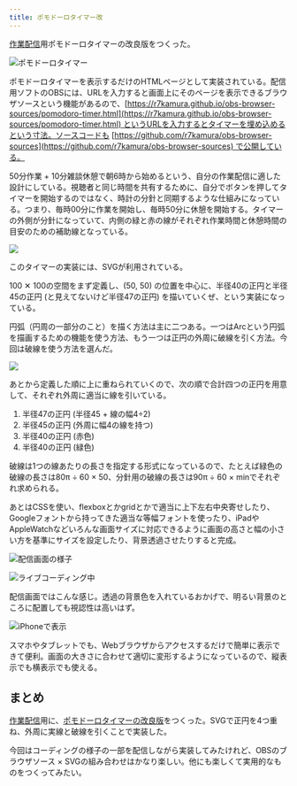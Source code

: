 ```yaml
---
title: ポモドーロタイマー改
---
```

[作業配信](https://www.youtube.com/c/r7kamura)用ポモドーロタイマーの改良版をつくった。

![](https://lh5.googleusercontent.com/8PsW5t7_0DfjwnVcNJvnvmi_wCFEHddo9mMnYF5irK5F2DTyu7-qEdzj4znCT8N08q-DsAIRiGCWaVhCGQzxj6iBDu60k_gyZcI95lWfZgmtouKkK4CqyqLiNWrYKVChQneIoWbYK5UaGdEUp9nLcE20_RWTTVvrLiTr4CdS6C8JvmwsqlLdedYhWuuYkA "ポモドーロタイマー")

ポモドーロタイマーを表示するだけのHTMLページとして実装されている。配信用ソフトのOBSには、URLを入力すると画面上にそのページを表示できるブラウザソースという機能があるので、[https://r7kamura.github.io/obs-browser-sources/pomodoro-timer.html](https://r7kamura.github.io/obs-browser-sources/pomodoro-timer.html) というURLを入力するとタイマーを埋め込めるという寸法。ソースコードも [https://github.com/r7kamura/obs-browser-sources](https://github.com/r7kamura/obs-browser-sources) で公開している。

50分作業 + 10分雑談休憩で朝6時から始めるという、自分の作業配信に適した設計にしている。視聴者と同じ時間を共有するために、自分でボタンを押してタイマーを開始するのではなく、時計の分針と同期するような仕組みになっている。つまり、毎時00分に作業を開始し、毎時50分に休憩を開始する。タイマーの外側が分針になっていて、内側の緑と赤の線がそれぞれ作業時間と休憩時間の目安のための補助線となっている。

![](https://lh4.googleusercontent.com/IBA7mLcqxu5VcpTfKEbVnl13wv_Ea2nbGcn1LAMz1cHMsOxM083PrsnUqMwcjZSQnB2vWu-xmbZJD3MdKxx2YCdoR9wz1HxowEWOUgO6WKx57D_hzVBzrvkegTCsnt_iCT_94Ysw6yFKOSXVtqNmkQkkTjAkg3bf_OCCf6vGby7nQOfL2yZnGRqd-5SlhA)

このタイマーの実装には、SVGが利用されている。

100 ✕ 100の空間をまず定義し、(50, 50) の位置を中心に、半径40の正円と半径45の正円 (と見えてないけど半径47の正円) を描いていくぜ、という実装になっている。

円弧（円周の一部分のこと）を描く方法は主に二つある。一つはArcという円弧を描画するための機能を使う方法、もう一つは正円の外周に破線を引く方法。今回は破線を使う方法を選んだ。

![](https://lh5.googleusercontent.com/g-dTSXdBGCLYThjtkFMkFovXd8ioZVKKll0DdxHTdjsz0vx5ZLwobRY9rIYF0KrzbuQ9_cdfL_7nQ6cABdh3sx_vEBA5qNoyLneHsTrG2SjC4DKe33ZrZE0OYv896wC_uKBfQgsqRseck9Q2x2XTD_2TcW7i-M0oE4AJMxg2FsTNdxmIBZG64W5LZR2VvA)

あとから定義した順に上に重ねられていくので、次の順で合計四つの正円を用意して、それぞれ外周に適当に線を引いている。

1.  半径47の正円 (半径45 + 線の幅4÷2)
2.  半径45の正円 (外周に幅4の線を持つ)
3.  半径40の正円 (赤色)
4.  半径40の正円 (緑色)

破線は1つの線あたりの長さを指定する形式になっているので、たとえば緑色の破線の長さは80π ÷ 60 × 50、分針用の破線の長さは90π ÷ 60 × minでそれぞれ求められる。

あとはCSSを使い、flexboxとかgridとかで適当に上下左右中央寄せしたり、Googleフォントから持ってきた適当な等幅フォントを使ったり、iPadやAppleWatchなどいろんな画面サイズに対応できるように画面の高さと幅の小さい方を基準にサイズを設定したり、背景透過させたりすると完成。

![](https://lh5.googleusercontent.com/boloa7oqUhGrizZsa78JsNZnE6LghMfZtJDTz8LxZ9gnlwVxyeyUDQiQd1ksMZ5qbPSbrHgLfAx5L6DEpfBdFpvnoJBFtbzlz658J-49PtjRKyndJTsqULwMONL6OfplG85r_4LTCOYL-NA9EJNq1OWTto1ozu_DJxQnGOVvbUTgUy41Z6BeB-hVOK9_8A "配信画面の様子")

![](https://lh6.googleusercontent.com/g9gqPL3KxKralbeWpue5ix4F5eCDpVzfvm6kPbhmo-riFUhW994Lya0iRzzvLbTC90c6XWeHkN4Ld__UAK9PAYRYhV6Og58P0ohvLY3VmHNfFImUOtIEZOKf9Jn0Sh28HZ7_NMy30f1G5ahrIQuKRCNv01W5icqv_0Hli3fvOp7LxOE1JrZJCw3c0gFgSw "ライブコーディング中")

配信画面ではこんな感じ。透過の背景色を入れているおかげで、明るい背景のところに配置しても視認性は高いはず。

![](https://lh6.googleusercontent.com/4yt9ND23gT_HV4kkKL0WkxzyvC87kVSt3-8PEnsji54W0278UIcdqOc5NkQZDkhmuCdtu1sHKKzkaBz3Na3VAJFATnw2x8OhYwBsK4X3FH9Gz70wNLpeXh1SBqedApe1sHVcsGfokto5pPwuTffh29P1XTIeJpKHnVthsP7KDVbtitUtTfSP__XZuiQeCg "iPhoneで表示")

スマホやタブレットでも、Webブラウザからアクセスするだけで簡単に表示できて便利。画面の大きさに合わせて適切に変形するようになっているので、縦表示でも横表示でも使える。

まとめ
---

[作業配信](https://www.youtube.com/c/r7kamura)用に、[ポモドーロタイマーの改良版](https://github.com/r7kamura/obs-browser-sources)をつくった。SVGで正円を4つ重ね、外周に実線と破線を引くことで実装した。

今回はコーディングの様子の一部を配信しながら実装してみたけれど、OBSのブラウザソース × SVGの組み合わせはかなり楽しい。他にも楽しくて実用的なものをつくってみたい。
